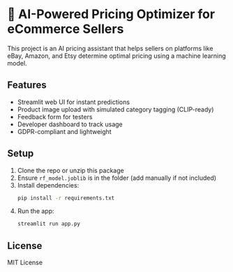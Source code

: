 # 🧠 AI-Powered Pricing Optimizer for eCommerce Sellers

This project is an AI pricing assistant that helps sellers on platforms like eBay, Amazon, and Etsy determine optimal pricing using a machine learning model.

## Features
- Streamlit web UI for instant predictions
- Product image upload with simulated category tagging (CLIP-ready)
- Feedback form for testers
- Developer dashboard to track usage
- GDPR-compliant and lightweight

## Setup
1. Clone the repo or unzip this package
2. Ensure `rf_model.joblib` is in the folder (add manually if not included)
3. Install dependencies:
   ```bash
   pip install -r requirements.txt
   ```
4. Run the app:
   ```bash
   streamlit run app.py
   ```

## License
MIT License
